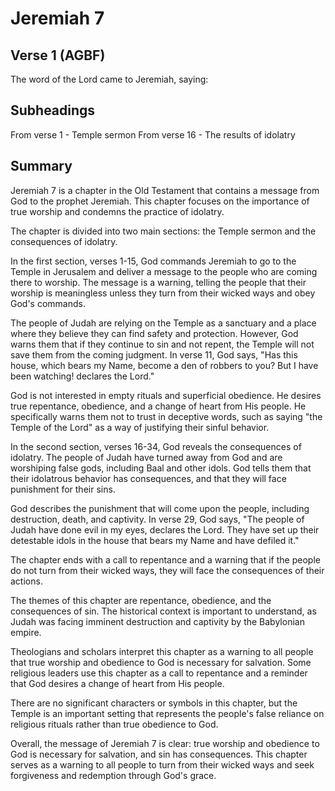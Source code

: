# Jeremiah 7

## Verse 1 (AGBF)

The word of the Lord came to Jeremiah, saying:

## Subheadings

From verse 1 - Temple sermon
From verse 16 - The results of idolatry

## Summary

Jeremiah 7 is a chapter in the Old Testament that contains a message from God to the prophet Jeremiah. This chapter focuses on the importance of true worship and condemns the practice of idolatry. 

The chapter is divided into two main sections: the Temple sermon and the consequences of idolatry. 

In the first section, verses 1-15, God commands Jeremiah to go to the Temple in Jerusalem and deliver a message to the people who are coming there to worship. The message is a warning, telling the people that their worship is meaningless unless they turn from their wicked ways and obey God's commands. 

The people of Judah are relying on the Temple as a sanctuary and a place where they believe they can find safety and protection. However, God warns them that if they continue to sin and not repent, the Temple will not save them from the coming judgment. In verse 11, God says, "Has this house, which bears my Name, become a den of robbers to you? But I have been watching! declares the Lord." 

God is not interested in empty rituals and superficial obedience. He desires true repentance, obedience, and a change of heart from His people. He specifically warns them not to trust in deceptive words, such as saying "the Temple of the Lord" as a way of justifying their sinful behavior. 

In the second section, verses 16-34, God reveals the consequences of idolatry. The people of Judah have turned away from God and are worshiping false gods, including Baal and other idols. God tells them that their idolatrous behavior has consequences, and that they will face punishment for their sins. 

God describes the punishment that will come upon the people, including destruction, death, and captivity. In verse 29, God says, "The people of Judah have done evil in my eyes, declares the Lord. They have set up their detestable idols in the house that bears my Name and have defiled it." 

The chapter ends with a call to repentance and a warning that if the people do not turn from their wicked ways, they will face the consequences of their actions. 

The themes of this chapter are repentance, obedience, and the consequences of sin. The historical context is important to understand, as Judah was facing imminent destruction and captivity by the Babylonian empire. 

Theologians and scholars interpret this chapter as a warning to all people that true worship and obedience to God is necessary for salvation. Some religious leaders use this chapter as a call to repentance and a reminder that God desires a change of heart from His people. 

There are no significant characters or symbols in this chapter, but the Temple is an important setting that represents the people's false reliance on religious rituals rather than true obedience to God. 

Overall, the message of Jeremiah 7 is clear: true worship and obedience to God is necessary for salvation, and sin has consequences. This chapter serves as a warning to all people to turn from their wicked ways and seek forgiveness and redemption through God's grace.
